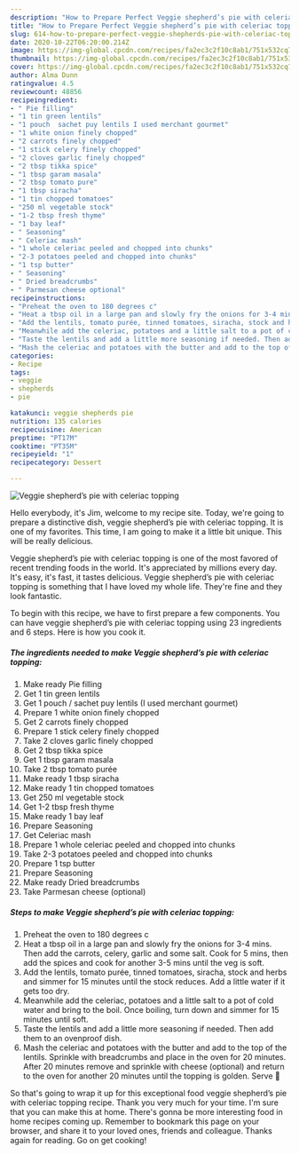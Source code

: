 ```yaml
---
description: "How to Prepare Perfect Veggie shepherd’s pie with celeriac topping"
title: "How to Prepare Perfect Veggie shepherd’s pie with celeriac topping"
slug: 614-how-to-prepare-perfect-veggie-shepherds-pie-with-celeriac-topping
date: 2020-10-22T06:20:00.214Z
image: https://img-global.cpcdn.com/recipes/fa2ec3c2f10c8ab1/751x532cq70/veggie-shepherds-pie-with-celeriac-topping-recipe-main-photo.jpg
thumbnail: https://img-global.cpcdn.com/recipes/fa2ec3c2f10c8ab1/751x532cq70/veggie-shepherds-pie-with-celeriac-topping-recipe-main-photo.jpg
cover: https://img-global.cpcdn.com/recipes/fa2ec3c2f10c8ab1/751x532cq70/veggie-shepherds-pie-with-celeriac-topping-recipe-main-photo.jpg
author: Alma Dunn
ratingvalue: 4.5
reviewcount: 48856
recipeingredient:
- " Pie filling"
- "1 tin green lentils"
- "1 pouch  sachet puy lentils I used merchant gourmet"
- "1 white onion finely chopped"
- "2 carrots finely chopped"
- "1 stick celery finely chopped"
- "2 cloves garlic finely chopped"
- "2 tbsp tikka spice"
- "1 tbsp garam masala"
- "2 tbsp tomato pure"
- "1 tbsp siracha"
- "1 tin chopped tomatoes"
- "250 ml vegetable stock"
- "1-2 tbsp fresh thyme"
- "1 bay leaf"
- " Seasoning"
- " Celeriac mash"
- "1 whole celeriac peeled and chopped into chunks"
- "2-3 potatoes peeled and chopped into chunks"
- "1 tsp butter"
- " Seasoning"
- " Dried breadcrumbs"
- " Parmesan cheese optional"
recipeinstructions:
- "Preheat the oven to 180 degrees c"
- "Heat a tbsp oil in a large pan and slowly fry the onions for 3-4 mins. Then add the carrots, celery, garlic and some salt. Cook for 5 mins, then add the spices and cook for another 3-5 mins until the veg is soft."
- "Add the lentils, tomato purée, tinned tomatoes, siracha, stock and herbs and simmer for 15 minutes until the stock reduces. Add a little water if it gets too dry."
- "Meanwhile add the celeriac, potatoes and a little salt to a pot of cold water and bring to the boil. Once boiling, turn down and simmer for 15 minutes until soft."
- "Taste the lentils and add a little more seasoning if needed. Then add them to an ovenproof dish."
- "Mash the celeriac and potatoes with the butter and add to the top of the lentils. Sprinkle with breadcrumbs and place in the oven for 20 minutes. After 20 minutes remove and sprinkle with cheese (optional) and return to the oven for another 20 minutes until the topping is golden. Serve 🤤"
categories:
- Recipe
tags:
- veggie
- shepherds
- pie

katakunci: veggie shepherds pie 
nutrition: 135 calories
recipecuisine: American
preptime: "PT17M"
cooktime: "PT35M"
recipeyield: "1"
recipecategory: Dessert

---
```



![Veggie shepherd’s pie with celeriac topping](https://img-global.cpcdn.com/recipes/fa2ec3c2f10c8ab1/751x532cq70/veggie-shepherds-pie-with-celeriac-topping-recipe-main-photo.jpg)

Hello everybody, it's Jim, welcome to my recipe site. Today, we're going to prepare a distinctive dish, veggie shepherd’s pie with celeriac topping. It is one of my favorites. This time, I am going to make it a little bit unique. This will be really delicious.



Veggie shepherd’s pie with celeriac topping is one of the most favored of recent trending foods in the world. It's appreciated by millions every day. It's easy, it's fast, it tastes delicious. Veggie shepherd’s pie with celeriac topping is something that I have loved my whole life. They're fine and they look fantastic.


To begin with this recipe, we have to first prepare a few components. You can have veggie shepherd’s pie with celeriac topping using 23 ingredients and 6 steps. Here is how you cook it.

<!--inarticleads1-->

##### The ingredients needed to make Veggie shepherd’s pie with celeriac topping:

1. Make ready  Pie filling
1. Get 1 tin green lentils
1. Get 1 pouch / sachet puy lentils (I used merchant gourmet)
1. Prepare 1 white onion finely chopped
1. Get 2 carrots finely chopped
1. Prepare 1 stick celery finely chopped
1. Take 2 cloves garlic finely chopped
1. Get 2 tbsp tikka spice
1. Get 1 tbsp garam masala
1. Take 2 tbsp tomato purée
1. Make ready 1 tbsp siracha
1. Make ready 1 tin chopped tomatoes
1. Get 250 ml vegetable stock
1. Get 1-2 tbsp fresh thyme
1. Make ready 1 bay leaf
1. Prepare  Seasoning
1. Get  Celeriac mash
1. Prepare 1 whole celeriac peeled and chopped into chunks
1. Take 2-3 potatoes peeled and chopped into chunks
1. Prepare 1 tsp butter
1. Prepare  Seasoning
1. Make ready  Dried breadcrumbs
1. Take  Parmesan cheese (optional)




<!--inarticleads2-->

##### Steps to make Veggie shepherd’s pie with celeriac topping:

1. Preheat the oven to 180 degrees c
1. Heat a tbsp oil in a large pan and slowly fry the onions for 3-4 mins. Then add the carrots, celery, garlic and some salt. Cook for 5 mins, then add the spices and cook for another 3-5 mins until the veg is soft.
1. Add the lentils, tomato purée, tinned tomatoes, siracha, stock and herbs and simmer for 15 minutes until the stock reduces. Add a little water if it gets too dry.
1. Meanwhile add the celeriac, potatoes and a little salt to a pot of cold water and bring to the boil. Once boiling, turn down and simmer for 15 minutes until soft.
1. Taste the lentils and add a little more seasoning if needed. Then add them to an ovenproof dish.
1. Mash the celeriac and potatoes with the butter and add to the top of the lentils. Sprinkle with breadcrumbs and place in the oven for 20 minutes. After 20 minutes remove and sprinkle with cheese (optional) and return to the oven for another 20 minutes until the topping is golden. Serve 🤤




So that's going to wrap it up for this exceptional food veggie shepherd’s pie with celeriac topping recipe. Thank you very much for your time. I'm sure that you can make this at home. There's gonna be more interesting food in home recipes coming up. Remember to bookmark this page on your browser, and share it to your loved ones, friends and colleague. Thanks again for reading. Go on get cooking!
